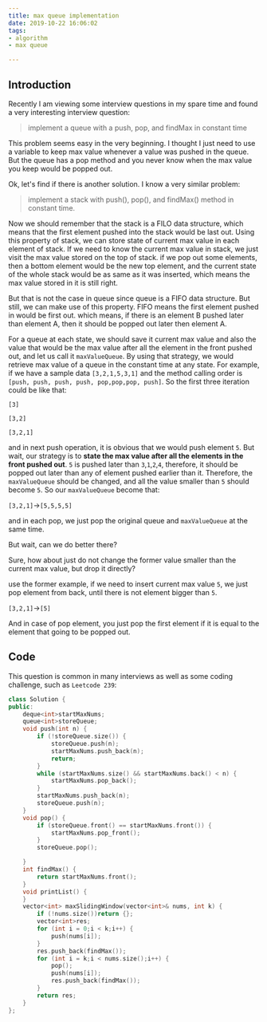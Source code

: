```yaml
---
title: max queue implementation
date: 2019-10-22 16:06:02
tags:
- algorithm
- max queue

---
```


## Introduction

Recently I am viewing some interview questions in my spare time and found a very interesting interview question:

> implement a queue with a push, pop, and findMax in constant time

This problem seems easy in the very beginning. I thought I just need to use a variable to keep max value whenever a value was pushed in the queue. But the queue has a pop method and you never know when the max value you keep would be popped out.



Ok, let's find if there is another solution. I know a very similar problem:

> implement a stack with push(), pop(), and findMax() method in constant time.

Now we should remember that the stack is a FILO data structure, which means that the first element pushed into the stack would be last out. Using this property of stack, we can store state of current max value in each element of stack. If we need to know the current max value in stack, we just visit the max value stored on the top of stack. if we pop out some elements, then a bottom element would be the new top element, and the current state of the whole stack would be as same as it was inserted, which means the  max value stored in it is still right.



But that is not the case in queue since queue is a FIFO data structure. But still, we can make use of this property. FIFO means the first element pushed in would be first out. which means, if there is an element B pushed later than element A, then it should be popped out later then element A.  



For a queue at each state, we should save it current max value and also the value that would be the max value after all the element in the front pushed out, and let us call it `maxValueQueue`. By using that strategy, we would retrieve max value of a queue in the constant time at any state. For example, if we have a sample data `[3,2,1,5,3,1]` and the method calling order is `[push, push, push, push, pop,pop,pop, push]`.  So the first three iteration could be like that:

`[3]`

`[3,2]`

`[3,2,1]`

and in next push operation, it is obvious that we would push element `5`. But wait, our strategy is to **state the max value after all the elements in the front pushed out**. `5` is pushed later than `3`,`1`,`2`,`4`, therefore, it should be popped out later than any of element pushed earlier than it.  Therefore, the `maxValueQueue` should be changed, and all the value smaller than `5` should become `5`. So our `maxValueQueue` become that:

`[3,2,1]`->`[5,5,5,5]`

and in each pop, we just pop the original queue and `maxValueQueue` at the same time.

But wait, can we do better there?

Sure, how about just do not change the former value smaller than the current max value, but drop it directly?

use the former example, if we need to insert current max value `5`, we just pop element from back, until there is not element bigger than `5`.

`[3,2,1]`->`[5]`

And in case of pop element, you just pop the first element if it is equal to the element that going to be popped out.

## Code

This question is common in many interviews as well as some coding challenge, such as  `Leetcode 239`:

``` C++
class Solution {
public:
	deque<int>startMaxNums;
	queue<int>storeQueue;
	void push(int n) {
		if (!storeQueue.size()) {
			storeQueue.push(n);
			startMaxNums.push_back(n);
			return;
		}
		while (startMaxNums.size() && startMaxNums.back() < n) {
			startMaxNums.pop_back();
		}
		startMaxNums.push_back(n);
		storeQueue.push(n);
	}
	void pop() {
		if (storeQueue.front() == startMaxNums.front()) {
			startMaxNums.pop_front();
		}
		storeQueue.pop();

	}
	int findMax() {
		return startMaxNums.front();
	}
	void printList() {
	}
	vector<int> maxSlidingWindow(vector<int>& nums, int k) {
		if (!nums.size())return {};
		vector<int>res;
		for (int i = 0;i < k;i++) {
			push(nums[i]);
		}
		res.push_back(findMax());
		for (int i = k;i < nums.size();i++) {
			pop();
			push(nums[i]);
			res.push_back(findMax());
		}
		return res;
	}
};
```

